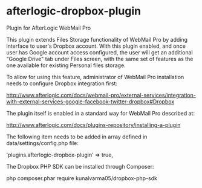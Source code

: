afterlogic-dropbox-plugin
=========================
Plugin for AfterLogic WebMail Pro

This plugin extends Files Storage functionality of WebMail Pro by adding interface to user's Dropbox account. With this plugin enabled, and once user has Google account access configured, the user will get an additional "Google Drive" tab under Files screen, with the same set of features as the one available for existing Personal files storage.

To allow for using this feature, administrator of WebMail Pro installation needs to configure Dropbox integration first:

http://www.afterlogic.com/docs/webmail-pro/external-services/integration-with-external-services-google-facebook-twitter-dropbox#Dropbox

The plugin itself is enabled in a standard way for WebMail Pro described at:

http://www.afterlogic.com/docs/plugins-repository/installing-a-plugin

The following item needs to be added in array defined in data/settings/config.php file:

'plugins.afterlogic-dropbox-plugin' => true,

 The Dropbox PHP SDK can be installed through Composer:
 
 php composer.phar require kunalvarma05/dropbox-php-sdk
